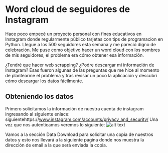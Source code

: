 # Word cloud de seguidores de Instagram
Hace poco empecé un proyecto personal con fines educativos en Instagram donde regularmente público tarjetas con tips de programacion en Python. Llegue a los 500 seguidores esta semana y me pareció digno de celebración. Me puse como objetivo hacer un word cloud con los nombres de mis seguidores, el problema era cómo obtener esa información.

¿Tendré que hacer web scrapping? ¿Podre descargar mi información de Instagram? Esas fueron algunas de las preguntas que me hice al momento de plantearme el problema y tras revisar un poco la aplicación y descubrí cómo descargar los datos fácilmente.

## Obteniendo los datos
Primero solicitamos la información de nuestra cuenta de instagram ingresando al siguiente enlace: siguientehttps://www.instagram.com/accounts/privacy_and_security/
Una vez que nos autenticamos veremos lo siguiente:
![alt text](https://miro.medium.com/max/700/1*KVeorxvitQWrFFMXeXM-hQ.png)

Vamos a la sección Data Download para solicitar una copia de nuestros datos y esto nos llevará a la siguiente página donde nos muestra la dirección de email a la que será enviada la copia.
